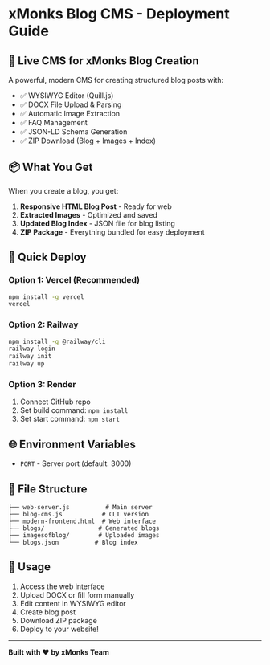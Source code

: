 # xMonks Blog CMS - Deployment Guide

## 🚀 Live CMS for xMonks Blog Creation

A powerful, modern CMS for creating structured blog posts with:
- ✅ WYSIWYG Editor (Quill.js)
- ✅ DOCX File Upload & Parsing
- ✅ Automatic Image Extraction
- ✅ FAQ Management
- ✅ JSON-LD Schema Generation
- ✅ ZIP Download (Blog + Images + Index)

## 📦 What You Get

When you create a blog, you get:
1. **Responsive HTML Blog Post** - Ready for web
2. **Extracted Images** - Optimized and saved
3. **Updated Blog Index** - JSON file for blog listing
4. **ZIP Package** - Everything bundled for easy deployment

## 🚀 Quick Deploy

### Option 1: Vercel (Recommended)
```bash
npm install -g vercel
vercel
```

### Option 2: Railway
```bash
npm install -g @railway/cli
railway login
railway init
railway up
```

### Option 3: Render
1. Connect GitHub repo
2. Set build command: `npm install`
3. Set start command: `npm start`

## 🌐 Environment Variables

- `PORT` - Server port (default: 3000)

## 📁 File Structure

```
├── web-server.js          # Main server
├── blog-cms.js           # CLI version
├── modern-frontend.html  # Web interface
├── blogs/               # Generated blogs
├── imagesofblog/        # Uploaded images
└── blogs.json          # Blog index
```

## 🎯 Usage

1. Access the web interface
2. Upload DOCX or fill form manually
3. Edit content in WYSIWYG editor
4. Create blog post
5. Download ZIP package
6. Deploy to your website!

---

**Built with ❤️ by xMonks Team**